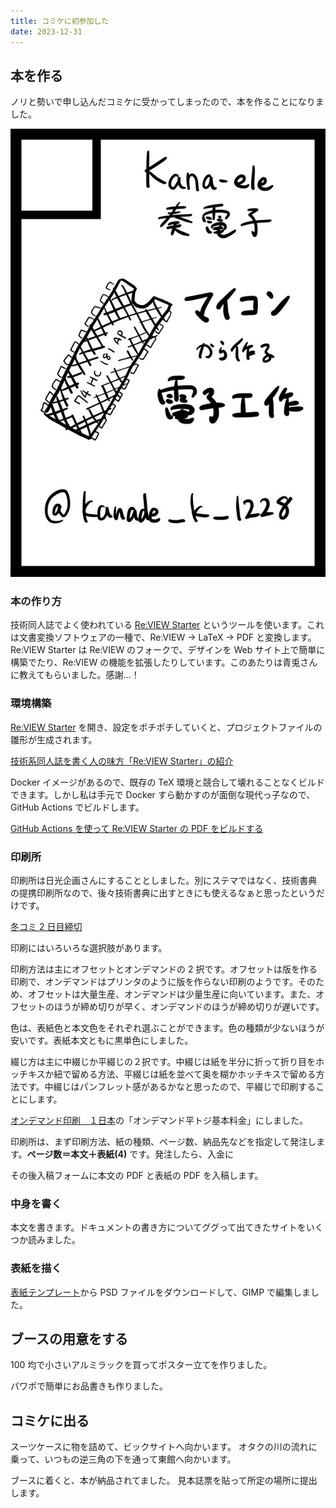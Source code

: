 ```yaml
---
title: コミケに初参加した
date: 2023-12-31
---
```


## 本を作る

ノリと勢いで申し込んだコミケに受かってしまったので、本を作ることになりました。

![サークルカット](img/circle.png)

### 本の作り方

技術同人誌でよく使われている [Re:VIEW Starter](https://kauplan.org/reviewstarter/) というツールを使います。これは文書変換ソフトウェアの一種で、Re:VIEW → LaTeX → PDF と変換します。Re:VIEW Starter は Re:VIEW のフォークで、デザインを Web サイト上で簡単に構築でたり、Re:VIEW の機能を拡張したりしています。このあたりは青兎さんに教えてもらいました。感謝…！

### 環境構築

[Re:VIEW Starter](https://kauplan.org/reviewstarter/) を開き、設定をポチポチしていくと、プロジェクトファイルの雛形が生成されます。

[技術系同人誌を書く人の味方「Re:VIEW Starter」の紹介](https://qiita.com/kauplan/items/d01e6e39a05be0b908a1)

Docker イメージがあるので、既存の TeX 環境と競合して壊れることなくビルドできます。しかし私は手元で Docker すら動かすのが面倒な現代っ子なので、GitHub Actions でビルドします。

[GitHub Actions を使って Re:VIEW Starter の PDF をビルドする](https://zenn.dev/orange634nty/articles/b57be747dff41f0a0f64)

### 印刷所

印刷所は日光企画さんにすることとしました。別にステマではなく、技術書典の提携印刷所なので、後々技術書典に出すときにも使えるなぁと思ったというだけです。

[冬コミ 2 日目締切](https://www.nikko-pc.com/only-event/events/2023/1231.html)

印刷にはいろいろな選択肢があります。

印刷方法は主にオフセットとオンデマンドの 2 択です。オフセットは版を作る印刷で、オンデマンドはプリンタのように版を作らない印刷のようです。そのため、オフセットは大量生産、オンデマンドは少量生産に向いています。また、オフセットのほうが締め切りが早く、オンデマンドのほうが締め切りが遅いです。

色は、表紙色と本文色をそれぞれ選ぶことができます。色の種類が少ないほうが安いです。表紙本文ともに黒単色にしました。

綴じ方は主に中綴じか平綴じの２択です。中綴じは紙を半分に折って折り目をホッチキスか紐で留める方法、平綴じは紙を並べて奥を糊かホッチキスで留める方法です。中綴じはパンフレット感があるかなと思ったので、平綴じで印刷することにします。

[オンデマンド印刷　１日本](https://www.nikko-pc.com/onde/od-1day-2day/od-1.html)の「オンデマンド平トジ基本料金」にしました。

印刷所は、まず印刷方法、紙の種類、ページ数、納品先などを指定して発注します。**ページ数＝本文＋表紙(4)** です。発注したら、入金に

その後入稿フォームに本文の PDF と表紙の PDF を入稿します。

### 中身を書く

本文を書きます。ドキュメントの書き方についてググって出てきたサイトをいくつか読みました。

### 表紙を描く

[表紙テンプレート](https://www.nikko-pc.com/index/2022/content/template/template.html)から PSD ファイルをダウンロードして、GIMP で編集しました。

## ブースの用意をする

100 均で小さいアルミラックを買ってポスター立てを作りました。

パワポで簡単にお品書きも作りました。

## コミケに出る

スーツケースに物を詰めて、ビックサイトへ向かいます。
オタクの川の流れに乗って、いつもの逆三角の下を通って東館へ向かいます。

ブースに着くと、本が納品されてました。
見本誌票を貼って所定の場所に提出します。
